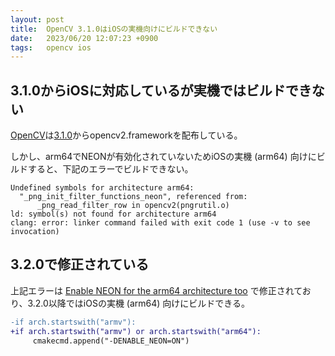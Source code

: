 ```yaml
---
layout: post
title:  OpenCV 3.1.0はiOSの実機向けにビルドできない
date:   2023/06/20 12:07:23 +0900
tags:   opencv ios
---
```


## 3.1.0からiOSに対応しているが実機ではビルドできない

[OpenCV](https://github.com/opencv/opencv)は[3.1.0](https://github.com/opencv/opencv/releases/tag/3.1.0)からopencv2.frameworkを配布している。

しかし、arm64でNEONが有効化されていないためiOSの実機 (arm64) 向けにビルドすると、下記のエラーでビルドできない。

```stderr
Undefined symbols for architecture arm64:
  "_png_init_filter_functions_neon", referenced from:
      _png_read_filter_row in opencv2(pngrutil.o)
ld: symbol(s) not found for architecture arm64
clang: error: linker command failed with exit code 1 (use -v to see invocation)
```

## 3.2.0で修正されている

上記エラーは [Enable NEON for the arm64 architecture too](https://github.com/opencv/opencv/pull/5924) で修正されており、3.2.0以降ではiOSの実機 (arm64) 向けにビルドできる。

```diff
-if arch.startswith("armv"):
+if arch.startswith("armv") or arch.startswith("arm64"):
     cmakecmd.append("-DENABLE_NEON=ON")
```
